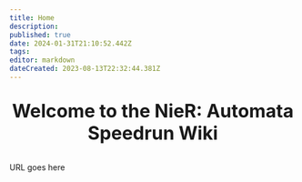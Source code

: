 ```yaml
---
title: Home
description: 
published: true
date: 2024-01-31T21:10:52.442Z
tags: 
editor: markdown
dateCreated: 2023-08-13T22:32:44.381Z
---
```


<p style="text-align:center;
          font-size:2rem;
          font-weight:bold;">Welcome to the NieR: Automata Speedrun Wiki</p>
          

<span id="url_text">URL goes here</span>
